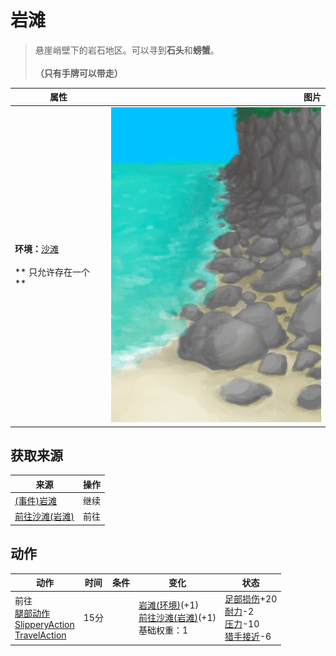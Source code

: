 # 岩滩  
> 悬崖峭壁下的岩石地区。可以寻到<b>石头</b>和<b>螃蟹</b>。<br><br><b>（只有手牌可以带走）</b>  
  
  属性  |   图片   
 ----  |  ----:   
 **环境：**[沙滩](Beach.md)<br><br>** 只允许存在一个 **  |  ![](Sprite/RockyPath.png)   
  
## 获取来源  
来源  |  操作  
----  |  ----  
[(事件)岩滩](Event_RocksFound.md)  |  继续  
[前往沙滩(岩滩)](Path_RocksToBeach.md)  |  前往  
## 动作  
动作  |  时间  |  条件  |  变化  |  状态  
----  |  ----  |  ----  |  ----  |  ----  
前往<br>[腿部动作](LegAction.md)<br>[SlipperyAction](SlipperyAction.md)<br>[TravelAction](TravelAction.md)  |  15分  |    |  [岩滩(环境)](Env_Rocks.md)(+1)<br>[前往沙滩(岩滩)](Path_RocksToBeach.md)(+1)<br>基础权重：1<br>  |  [足部损伤](FootDamage.md)+20<br>[耐力](Stamina.md)-2<br>[压力](Stress.md)-10<br>[猎手接近](HuntersProximity.md)-6  
